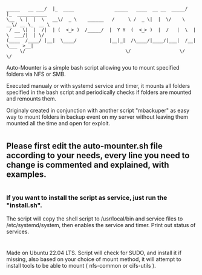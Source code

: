 ```            __                                                  __               
_____   __ ___/  |_  ____               _____   ____  __ __  _____/  |_  ___________ 
\__  \ |  |  \   __\/  _ \    ______   /     \ /  _ \|  |  \/    \   __\/ __ \_  __ \
 / __ \|  |  /|  | (  <_> )  /_____/  |  Y Y  (  <_> )  |  /   |  \  | \  ___/|  | \/
(____  /____/ |__|  \____/            |__|_|  /\____/|____/|___|  /__|  \___  >__|   
     \/                                     \/                  \/          \/       
```

Auto-Mounter is a simple bash script allowing you to mount specified folders via NFS or SMB.

Executed manualy or with systemd service and timer, it mounts all folders specified in the bash script and periodically checks if folders are mounted and remounts them.

Originaly created in conjunction with another script "mbackuper" as easy way to mount folders in backup event on my server without leaving them mounted all the time and open for exploit.

#

## Please first edit the auto-mounter.sh file according to your needs, every line you need to change is commented and explained, with examples.

#

### If you want to install the script as service, just run the  "install.sh".

The script will copy the shell script to /usr/local/bin and service files to /etc/systemd/system, then enables the service and timer. Print out status of services.


#
#

Made on Ubuntu 22.04 LTS. Script will check for SUDO, and install it if missing, also based on your choice of mount method, it will attempt to install tools to be able to mount ( nfs-common or cifs-utils ).
